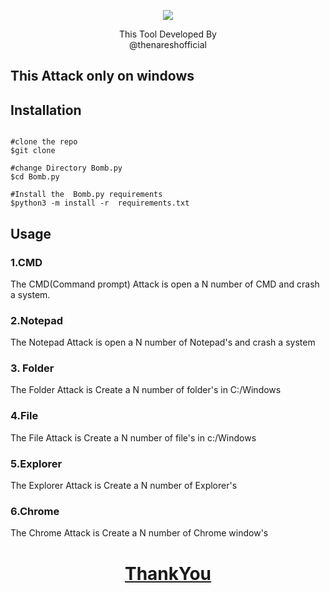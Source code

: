 <p align=center>

<img src='asset/banner.py.png.png'>

<p align='center'>This Tool Developed By <br> <a herf="https://www.instagram.com/the_naresh_offcial/">@thenareshofficial</p>

## This Attack only on windows


## Installation

```console

#clone the repo
$git clone 

#change Directory Bomb.py
$cd Bomb.py

#Install the  Bomb.py requirements
$python3 -m install -r  requirements.txt
```
## Usage
### 1.CMD 
<p>The CMD(Command prompt) Attack is open a N number of CMD and crash a system.</p>

### 2.Notepad
<p>The Notepad Attack is open a N number of Notepad's and crash a system</p>

### 3. Folder
<p>The Folder Attack is Create a N number of folder's in C:/Windows</p>

### 4.File
<p>The File Attack is Create a N number of file's in c:/Windows</p>

### 5.Explorer
<p>The Explorer Attack is Create a N number of Explorer's</p>

### 6.Chrome
<p>The Chrome Attack is Create a N number of Chrome window's</p>

<h1 align='center'><u>ThankYou</u></h1>

